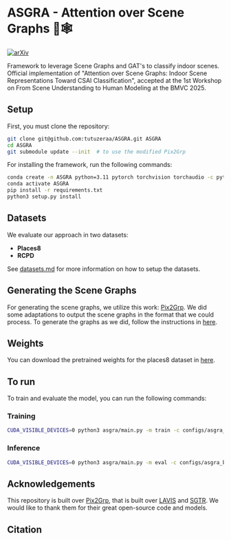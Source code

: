 # ASGRA - Attention over Scene Graphs 🔎🕸️
[![arXiv](https://img.shields.io/badge/arXiv-2509.26457-b31b1b.svg)](https://arxiv.org/abs/2509.26457)

Framework to leverage Scene Graphs and GAT's to classify indoor scenes. Official implementation of "Attention over Scene Graphs: Indoor Scene Representations Toward CSAI Classification", accepted at the 1st Workshop on From Scene Understanding to Human Modeling at the BMVC 2025.


## Setup

First, you must clone the repository:

```bash
git clone git@github.com:tutuzeraa/ASGRA.git ASGRA
cd ASGRA
git submodule update --init  # to use the modified Pix2Grp
```

For installing the framework, run the following commands:

```bash
conda create -n ASGRA python=3.11 pytorch torchvision torchaudio -c pytorch -c nvidia
conda activate ASGRA 
pip install -r requirements.txt
python3 setup.py install
```

## Datasets

We evaluate our approach in two datasets:

- **Places8**
- **RCPD**

See [datasets.md](https://github.com/tutuzeraa/ASGRA/blob/main/asgra/datasets/datasets.md) for more information on how to setup the datasets.

## Generating the Scene Graphs

For generating the scene graphs, we utilize this work: [Pix2Grp](https://github.com/SHTUPLUS/Pix2Grp_CVPR2024).
We did some adaptations to output the scene graphs in the format that we could process. To generate the graphs as we did, follow the instructions in [here](https://github.com/tutuzeraa/Pix2Grp_CVPR2024/tree/a8e9fbb4c4c798c0dd456d1570ff1a524c004a50?tab=readme-ov-file#instructions).

## Weights

You can download the pretrained weights for the places8 dataset in [here](https://huggingface.co/tutuzera/ASGRA/blob/main/asgra_best.pt).


## To run

To train and evaluate the model, you can run the following commands: 

### Training

```bash
CUDA_VISIBLE_DEVICES=0 python3 asgra/main.py -m train -c configs/asgra_best.json -w 8 -o results/run1
```

### Inference

```bash
CUDA_VISIBLE_DEVICES=0 python3 asgra/main.py -m eval -c configs/asgra_best.json -w 8 -o results/eval-run1 --weights path-to-trained-weights
```

## Acknowledgements

This repository is built over [Pix2Grp](https://github.com/SHTUPLUS/Pix2Grp_CVPR2024), that is built over [LAVIS](https://github.com/salesforce/LAVIS) and [SGTR](https://github.com/Scarecrow0/sgtr). We would like to thank them for their great open-source code and models.


## Citation

